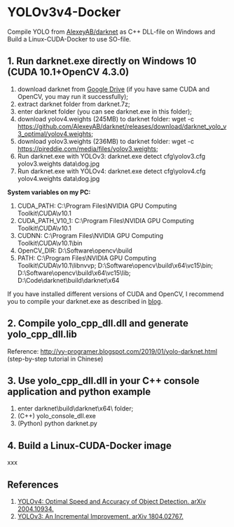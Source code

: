 # YOLOv3v4-Docker
Compile YOLO from [AlexeyAB/darknet](https://github.com/AlexeyAB/darknet#requirements) as C++ DLL-file on Windows and Build a Linux-CUDA-Docker to use SO-file.
## 1. Run darknet.exe directly on Windows 10 (CUDA 10.1+OpenCV 4.3.0)
1. download darknet from [Google Drive](https://drive.google.com/file/d/1nsjulqleP953mkWo5GCqHdXbM7aS-tgl/view?usp=sharing) (if you have same CUDA and OpenCV, you may run it successfully);
2. extract darknet folder from darknet.7z;
3. enter darknet folder (you can see darknet.exe in this folder);
4. download yolov4.weights (245MB) to darknet folder: wget -c https://github.com/AlexeyAB/darknet/releases/download/darknet_yolo_v3_optimal/yolov4.weights;
5. download yolov3.weights (236MB) to darknet folder: wget -c https://pjreddie.com/media/files/yolov3.weights;
6. Run darknet.exe with YOLOv3: darknet.exe detect cfg\yolov3.cfg yolov3.weights data\dog.jpg
7. Run darknet.exe with YOLOv4: darknet.exe detect cfg\yolov4.cfg yolov4.weights data\dog.jpg </br>

**System variables on my PC:** 
1. CUDA_PATH: C:\Program Files\NVIDIA GPU Computing Toolkit\CUDA\v10.1
2. CUDA_PATH_V10_1: C:\Program Files\NVIDIA GPU Computing Toolkit\CUDA\v10.1
3. CUDNN: C:\Program Files\NVIDIA GPU Computing Toolkit\CUDA\v10.1\bin
4. OpenCV_DIR: D:\Software\opencv\build
5. PATH: C:\Program Files\NVIDIA GPU Computing Toolkit\CUDA\v10.1\libnvvp; D:\Software\opencv\build\x64\vc15\bin; D:\Software\opencv\build\x64\vc15\lib; D:\Code\darknet\build\darknet\x64

If you have installed different versions of CUDA and OpenCV, I recommend you to compile your darknet.exe as described in [blog](https://www.jianshu.com/p/f944ebd43f4c).
## 2. Compile yolo_cpp_dll.dll and generate yolo_cpp_dll.lib 
Reference: http://yy-programer.blogspot.com/2019/01/yolo-darknet.html (step-by-step tutorial in Chinese)
## 3. Use yolo_cpp_dll.dll in your C++ console application and python example
1. enter darknet\build\darknet\x64\ folder;
2. (C++) yolo_console_dll.exe
3. (Python) python darknet.py
## 4. Build a Linux-CUDA-Docker image
xxx
## References
1. [YOLOv4: Optimal Speed and Accuracy of Object Detection. arXiv 2004.10934.](https://arxiv.org/abs/2004.10934)
2. [YOLOv3: An Incremental Improvement. arXiv 1804.02767.](https://arxiv.org/abs/1804.02767)
